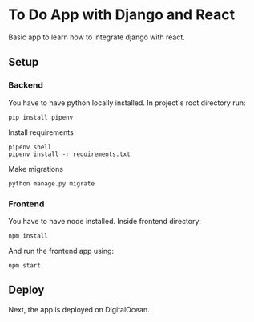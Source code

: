 # To Do App with Django and React
Basic app to learn how to integrate django with react.

## Setup
### Backend
You have to have python locally installed.
In project's root directory run:
```
pip install pipenv
```
Install requirements
```
pipenv shell
pipenv install -r requirements.txt
```
Make migrations
```
python manage.py migrate
```
### Frontend
You have to have node installed. Inside frontend directory:
```
npm install
```
And run the frontend app using:
```
npm start
```

## Deploy
Next, the app is deployed on DigitalOcean.

